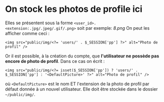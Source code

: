 # On stock les photos de profile ici

Elles se présentent sous la forme `<user_id>.<extension:.jpg/.jpeg/.gif/.png>` soit par exemple: *8.png*
On peut les afficher comme ceci :

```
<img src="public/img/<?= 'users/' . $_SESSION['pp'] ?>" alt="Photo de profil" />
```

Or il est possible, à la création du compte, que **l'utilisateur ne possède pas encore de photo de profil**. Dans ce cas on écrit :

```
<img src="public/img/<?= isset($_SESSION['pp']) ? 'users/' . $_SESSION['pp'] : '<DefaultPicture>' ?>" alt="Photo de profil" />
```

où `<DefaultPicture>` est le nom ET l'extension de la photo de profil par défaut donnée à un nouvel utilisateur. Elle doit être stockée dans le dossier `~/public/img/`.
